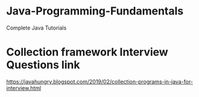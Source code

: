 # Java-Programming-Fundamentals
Complete Java Tutorials

# Collection framework Interview Questions link 
https://javahungry.blogspot.com/2019/02/collection-programs-in-java-for-interview.html
